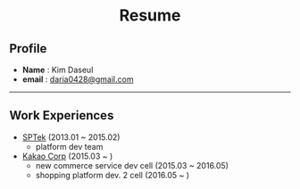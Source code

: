 # <center>**Resume**</center>
## Profile
- **Name** : Kim Daseul
- **email** : <daria0428@gmail.com>
----
## Work Experiences
- [SPTek](http://www.sptek.co.kr/) (2013.01 ~ 2015.02)
    - platform dev team
- [Kakao Corp](https://www.kakaocorp.com) (2015.03 ~ )
    - new commerce service dev cell (2015.03 ~ 2016.05)
    - shopping platform dev. 2 cell (2016.05 ~ )
